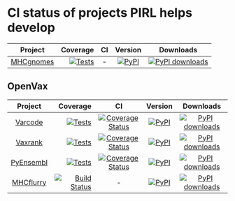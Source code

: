 # CI status of projects PIRL helps develop
| Project | Coverage  | CI | Version | Downloads |
|:--:|--:|:--:|:--:|:--:|
| [MHCgnomes](https://www.github.com/pirl-unc/mhcgnomes) | [![Tests](https://github.com/pirl-unc/mhcgnomes/actions/workflows/tests.yml/badge.svg)](https://github.com/openvax/varcode/actions/workflows/tests.yml) | - |  <a href="https://pypi.python.org/pypi/mhcgnomes/"><img src="https://img.shields.io/pypi/v/mhcgnomes?maxAge=1000" alt="PyPI" /></a> | [![PyPI downloads](https://img.shields.io/pypi/dm/mhcgnomes.svg)](https://pypistats.org/packages/mhcgnomes) |


## OpenVax

| Project | Coverage  | CI | Version | Downloads |
|:--:|--:|:--:|:--:|:--:|
| [Varcode](https://www.github.com/openvax/varcode) | [![Tests](https://github.com/openvax/varcode/actions/workflows/tests.yml/badge.svg)](https://github.com/openvax/varcode/actions/workflows/tests.yml) | <a href="https://coveralls.io/github/openvax/varcode"><img src="https://coveralls.io/repos/openvax/varcode/badge.svg" alt="Coverage Status" /></a> |  <a href="https://pypi.python.org/pypi/varcode/"><img src="https://img.shields.io/pypi/v/varcode.svg?maxAge=1000" alt="PyPI" /></a> | [![PyPI downloads](https://img.shields.io/pypi/dm/varcode.svg)](https://pypistats.org/packages/varcode) |
| [Vaxrank](https://www.github.com/openvax/vaxrank) | [![Tests](https://github.com/openvax/vaxrank/actions/workflows/tests.yml/badge.svg)](https://github.com/openvax/vaxrank/actions/workflows/tests.yml) | <a href="https://coveralls.io/github/openvax/vaxrank"><img src="https://coveralls.io/repos/openvax/vaxrank/badge.svg" alt="Coverage Status" /></a> |  <a href="https://pypi.python.org/pypi/vaxrank/"><img src="https://img.shields.io/pypi/v/vaxrank?maxAge=1000" alt="PyPI" /></a> | [![PyPI downloads](https://img.shields.io/pypi/dm/vaxrank.svg)](https://pypistats.org/packages/vaxrank) |
| [PyEnsembl](https://www.github.com/openvax/pyensembl) | [![Tests](https://github.com/openvax/pyensembl/actions/workflows/tests.yml/badge.svg)](https://github.com/openvax/pyensembl/actions/workflows/tests.yml) | <a href="https://coveralls.io/github/openvax/pyensembl"><img src="https://coveralls.io/repos/openvax/pyensembl/badge.svg" alt="Coverage Status" /></a> |  <a href="https://pypi.python.org/pypi/pyensembl/"><img src="https://img.shields.io/pypi/v/pyensembl?maxAge=1000" alt="PyPI" /></a> | [![PyPI downloads](https://img.shields.io/pypi/dm/pyensembl.svg)](https://pypistats.org/packages/pyensembl) |
| [MHCflurry](https://www.github.com/openvax/mhcflurry) | [![Build Status](https://github.com/openvax/mhcflurry/actions/workflows/ci.yml/badge.svg)](https://github.com/openvax/mhcflurry/actions/workflows/ci.yml) | - |  <a href="https://pypi.python.org/pypi/mhcflurry/"><img src="https://img.shields.io/pypi/v/mhcflurry?maxAge=1000" alt="PyPI" /></a> | [![PyPI downloads](https://img.shields.io/pypi/dm/mhcflurry.svg)](https://pypistats.org/packages/mhcflurry) 
